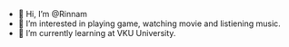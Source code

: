 - 👋 Hi, I’m @Rinnam
- 👀 I’m interested in playing game, watching movie and listiening music.
- 🌱 I’m currently learning at VKU University.

<!---
Rinnam/Rinnam is a ✨ special ✨ repository because its `README.md` (this file) appears on your GitHub profile.
You can click the Preview link to take a look at your changes.
--->
